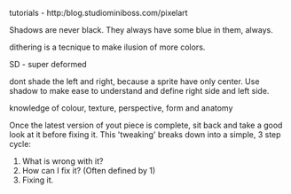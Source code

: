 
tutorials - http:/blog.studiominiboss.com/pixelart

Shadows are never black. They always have some blue in them, always.

dithering is a tecnique to make ilusion of more colors.

SD - super deformed

dont shade the left and right, because a sprite have only center. Use
shadow to make ease to understand and define right side and left side.

knowledge of colour, texture, perspective, form and anatomy

Once the latest version of yout piece is complete, sit back and take
a good look at it before fixing it. This 'tweaking' breaks down into
a simple, 3 step cycle:

1. What is wrong with it?
2. How can I fix it? (Often defined by 1)
3. Fixing it.
